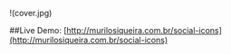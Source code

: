 !(cover.jpg)
 
##Live Demo: 
[http://murilosiqueira.com.br/social-icons](http://murilosiqueira.com.br/social-icons)
